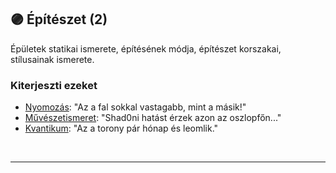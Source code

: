 ## 🟣 Építészet (2)

Épületek statikai ismerete, építésének módja, építészet korszakai, stílusainak ismerete.

### Kiterjeszti ezeket

- [Nyomozás](../kepzettsegek.primer.altalanos/nyomozas.md): "Az a fal sokkal vastagabb, mint a másik!"
- [Művészetismeret](../kepzettsegek.szekunder/muveszetismeret.md): "Shad0ni hatást érzek azon az oszlopfőn..."
- [Kvantikum](../kepzettsegek.szekunder/kvantikum.md): "Az a torony pár hónap és leomlik."

<br />

---
